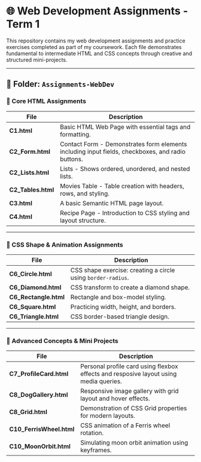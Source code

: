# 🌐 Web Development Assignments  -  Term 1

This repository contains my web development assignments and practice exercises completed as part of my coursework. Each file demonstrates fundamental to intermediate HTML and CSS concepts through creative and structured mini-projects.

---

## 📁 Folder: `Assignments-WebDev`

### 🔹 Core HTML Assignments  
| File | Description |
|------|--------------|
| **C1.html** | Basic HTML Web Page with essential tags and formatting. |
| **C2_Form.html** | Contact Form - Demonstrates form elements including input fields, checkboxes, and radio buttons. |
| **C2_Lists.html** | Lists - Shows ordered, unordered, and nested lists. |
| **C2_Tables.html** | Movies Table - Table creation with headers, rows, and styling. |
| **C3.html** | A basic Semantic HTML page layout. |
| **C4.html** | Recipe Page - Introduction to CSS styling and layout structure. |

---

### 🔹 CSS Shape & Animation Assignments  
| File | Description |
|------|--------------|
| **C6_Circle.html** | CSS shape exercise: creating a circle using `border-radius`. |
| **C6_Diamond.html** | CSS transform to create a diamond shape. |
| **C6_Rectangle.html** | Rectangle and box-model styling. |
| **C6_Square.html** | Practicing width, height, and borders. |
| **C6_Triangle.html** | CSS border-based triangle design. |

---

### 🔹 Advanced Concepts & Mini Projects  
| File | Description |
|------|--------------|
| **C7_ProfileCard.html** | Personal profile card using flexbox effects and resposive layout using media queries. |
| **C8_DogGallery.html** | Responsive image gallery with grid layout and hover effects. |
| **C8_Grid.html** | Demonstration of CSS Grid properties for modern layouts. |
| **C10_FerrisWheel.html** | CSS animation of a Ferris wheel rotation. |
| **C10_MoonOrbit.html** | Simulating moon orbit animation using keyframes. |
